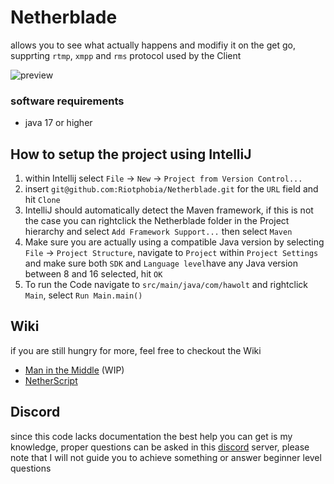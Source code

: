 # Netherblade

allows you to see what actually happens and modifiy it on the get go, supprting `rtmp`, `xmpp` and `rms` protocol used
by the Client

![preview](https://i.postimg.cc/QCjtyxsd/Untitled2.png)

### software requirements

* java 17 or higher

## How to setup the project using IntelliJ

1. within Intellij select `File` -> `New` -> `Project from Version Control...`
2. insert `git@github.com:Riotphobia/Netherblade.git` for the `URL` field and hit `Clone`
3. IntelliJ should automatically detect the Maven framework, if this is not the case you can rightclick the Netherblade
   folder in the Project hierarchy and select `Add Framework Support...` then select `Maven`
4. Make sure you are actually using a compatible Java version by selecting `File` -> `Project Structure`, navigate
   to `Project` within `Project Settings` and make sure both `SDK` and `Language level`have any Java version between 8
   and 16 selected, hit `OK`
5. To run the Code navigate to `src/main/java/com/hawolt` and rightclick `Main`, select `Run Main.main()`

## Wiki

if you are still hungry for more, feel free to checkout the Wiki

* [Man in the Middle](https://github.com/Riotphobia/Netherblade/wiki/Man-in-the-Middle) (WIP)
* [NetherScript](https://github.com/Riotphobia/Netherblade/wiki/NetherScript)

## Discord

since this code lacks documentation the best help you can get is my knowledge, proper questions can be asked in
this [discord](https://discord.gg/3wknX5gxaW) server, please note that I will not guide you to achieve something or
answer beginner level questions
